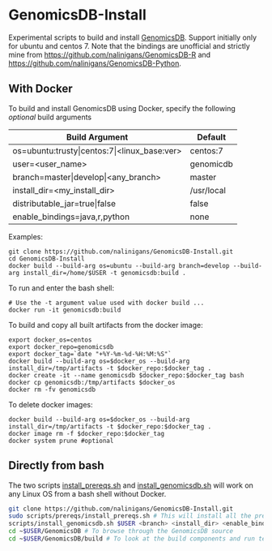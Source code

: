 # GenomicsDB-Install
Experimental scripts to build and install [GenomicsDB](https://github.com/GenomicsDB/GenomicsDB). Support initially only for ubuntu and centos 7. Note that the bindings are unofficial and strictly mine from https://github.com/nalinigans/GenomicsDB-R and https://github.com/nalinigans/GenomicsDB-Python.

## With Docker
To build and install GenomicsDB using Docker, specify the following *optional* build arguments

  | Build Argument | Default |
  | --- | --- |
  | os=ubuntu:trusty\|centos:7\|\<linux_base:ver\> | centos:7 |
  | user=<user_name> | genomicdb |
  | branch=master\|develop\|<any_branch> | master |
  | install_dir=<my_install_dir> | /usr/local |
  | distributable_jar=true\|false | false |  
  | enable_bindings=java,r,python | none |
  
Examples:
```
git clone https://github.com/nalinigans/GenomicsDB-Install.git
cd GenomicsDB-Install
docker build --build-arg os=ubuntu --build-arg branch=develop --build-arg install_dir=/home/$USER -t genomicsdb:build . 
```

To run and enter the bash shell:
```
# Use the -t argument value used with docker build ...
docker run -it genomicsdb:build
```

To build and copy all built artifacts from the docker image:
```
export docker_os=centos
export docker_repo=genomicsdb
export docker_tag=`date "+%Y-%m-%d-%H:%M:%S"`
docker build --build-arg os=$docker_os --build-arg install_dir=/tmp/artifacts -t $docker_repo:$docker_tag .
docker create -it --name genomicsdb $docker_repo:$docker_tag bash
docker cp genomicsdb:/tmp/artifacts $docker_os
docker rm -fv genomicsdb
```

To delete docker images:
```
docker build --build-arg os=$docker_os --build-arg install_dir=/tmp/artifacts -t $docker_repo:$docker_tag .
docker image rm -f $docker_repo:$docker_tag
docker system prune #optional
```

## Directly from bash
The two scripts [install_prereqs.sh](scripts/prereqs/install_prereqs.sh) and [install_genomicsdb.sh](scripts/install_genomicsdb.sh) will work on any Linux OS from a bash shell without Docker.

```bash
git clone https://github.com/nalinigans/GenomicsDB-Install.git
sudo scripts/prereqs/install_prereqs.sh # This will install all the prerequisites necessary to build genomicsdb
scripts/install_genomicsdb.sh $USER <branch> <install_dir> <enable_bindings> # Arguments are optional
cd ~$USER/GenomicsDB # To browse through the GenomicsDB source
cd ~$USER/GenomicsDB/build # To look at the build components and run tests
```
